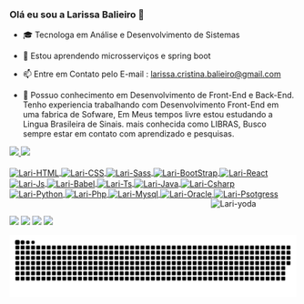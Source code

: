 ### Olá eu sou a Larissa Balieiro 👋

- 🎓 Tecnologa em Análise e Desenvolvimento de Sistemas
- 🌱  Estou aprendendo microsserviços e spring boot
- 📫 Entre em Contato pelo E-mail : larissa.cristina.balieiro@gmail.com

- 🧠 Possuo conhecimento em Desenvolvimento de Front-End e Back-End. Tenho experiencia trabalhando com Desenvolvimento Front-End em uma fabrica de Sofware, Em Meus tempos livre estou estudando a Lingua Brasileira de Sinais. mais conhecida como LIBRAS, Busco sempre estar em contato com aprendizado e pesquisas.

<div style = "display: block">
  <a href="https://github.com/laribalieiro">
  <img style= height="180em"; font-size:"18px"; src="https://github-readme-stats.vercel.app/api?username=laribalieiro&show_icons=true&theme=dracula&include_all_commits=true&count_private=true"/>
  <img style= height="180em"; font-size:"18px"; src="https://github-readme-stats.vercel.app/api/top-langs/?username=laribalieiro&layout=compact&langs_count=7&theme=dracula"/> 
</div>
 
 <div style = "display: inline_block"> <br/>
  <img align="center" alt="Lari-HTML" height="30" width="40" src="https://cdn.jsdelivr.net/gh/devicons/devicon/icons/html5/html5-original.svg">
  <img align="center" alt="Lari-CSS" height="30" width="40" src="https://cdn.jsdelivr.net/gh/devicons/devicon/icons/css3/css3-original.svg">
  <img align="center" alt="Lari-Sass" height="30" width="40" src="https://cdn.jsdelivr.net/gh/devicons/devicon/icons/sass/sass-original.svg">
   <img align="center" alt="Lari-BootStrap" height="30" width="40" src="https://cdn.jsdelivr.net/gh/devicons/devicon/icons/bootstrap/bootstrap-original.svg">
   <img align="center" alt="Lari-React" height="30" width="40" src="https://cdn.jsdelivr.net/gh/devicons/devicon/icons/react/react-original.svg">
  <img align="center" alt="Lari-Js" height="30" width="40" src="https://cdn.jsdelivr.net/gh/devicons/devicon/icons/javascript/javascript-original.svg">
   <img align="center" alt="Lari-Babel" height="30" width="40" src="https://cdn.jsdelivr.net/gh/devicons/devicon/icons/babel/babel-original.svg">
   <img align="center" alt="Lari-Ts" height="30" width="40" src="https://cdn.jsdelivr.net/gh/devicons/devicon/icons/typescript/typescript-original.svg">
   <img align="center" alt="Lari-Java" height="40" width="50" src="https://cdn.jsdelivr.net/gh/devicons/devicon/icons/java/java-original-wordmark.svg">
  <img align="center" alt="Lari-Csharp" height="30" width="40" src="https://cdn.jsdelivr.net/gh/devicons/devicon/icons/csharp/csharp-original.svg"> <br>
  <img align="center" alt="Lari-Python" height="30" width="40" src="https://cdn.jsdelivr.net/gh/devicons/devicon/icons/python/python-original.svg">
   <img align="center" alt="Lari-Php" height="30" width="40" src="https://cdn.jsdelivr.net/gh/devicons/devicon/icons/php/php-original.svg">
   <img align="center" alt="Lari-Mysql" height="30" width="40" src="https://cdn.jsdelivr.net/gh/devicons/devicon/icons/mysql/mysql-original.svg">
   <img align="center" alt="Lari-Oracle" height="30" width="40" src="https://cdn.jsdelivr.net/gh/devicons/devicon/icons/oracle/oracle-original.svg">
   <img align="center" alt="Lari-Psotgress" height="30" width="40" src="https://cdn.jsdelivr.net/gh/devicons/devicon/icons/postgresql/postgresql-original.svg">
  <img align="right" alt="Lari-yoda" heigth="100" width="150" src="https://cdn.discordapp.com/attachments/435622618284949505/876561271112232960/output_rPzQEr.gif">
</div>
  
  ##
  
<div>
    <a href="https://www.linkedin.com/mwlite/in/larissa-balieiro-020833191" target="_blank"><img src="https://img.shields.io/badge/-LinkedIn-%230077B5?style=for-the-badge&logo=linkedin&logoColor=white" target="_blank"></a> 
  <a href = "larissa.cristina.balieiro@gmail.com"><img src="https://img.shields.io/badge/-Gmail-%23333?style=for-the-badge&logo=gmail&logoColor=white" target="_blank"></a>
  <a href="https://www.instagram.com/larih__c/" target="_blank"><img src="https://img.shields.io/badge/-Instagram-%23E4405F?style=for-the-badge&logo=instagram&logoColor=white" target="_blank"></a>
  <a href="https://www.youtube.com/channel/UCIWB_c5Hfnj5q7KvP1FxwKQ?view_as=subscriber" target="_blank"><img src="https://img.shields.io/badge/YouTube-FF0000?style=for-the-badge&logo=youtube&logoColor=white" target="_blank"></a>
  
![Snake animation](https://github.com/LariBalieiro/LariBalieiro/blob/output/github-contribution-grid-snake.svg)

  
<div/>
    

